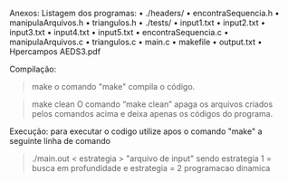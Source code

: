 Anexos: Listagem dos programas: • ./headers/ • encontraSequencia.h • manipulaArquivos.h • triangulos.h • ./tests/ • input1.txt • input2.txt • input3.txt • input4.txt • input5.txt • encontraSequencia.c • manipulaArquivos.c • triangulos.c • main.c • makefile • output.txt • Hpercampos AEDS3.pdf

Compilação:

> make
o comando "make" compila o código.


> make clean
O comando “make clean” apaga os arquivos criados pelos comandos acima e deixa apenas os códigos do programa.

Execução: para executar o codigo utilize apos o comando "make" a seguinte linha de comando

> ./main.out < estrategia > "arquivo de input"
> sendo estrategia 1 = busca em profundidade e estrategia = 2 programacao dinamica
